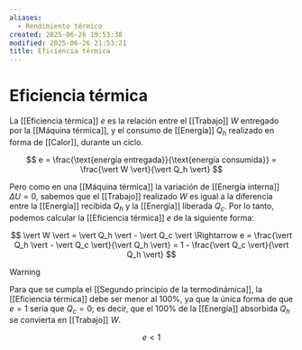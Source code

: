 ```yaml
---
aliases:
  - Rendimiento térmico
created: 2025-06-26 19:53:38
modified: 2025-06-26 21:53:21
title: Eficiencia térmica
---
```


# Eficiencia térmica

La [[Eficiencia térmica]] $e$ es la relación entre el [[Trabajo]] $W$ entregado por la [[Máquina térmica]], y el consumo de [[Energía]] $Q_h$ realizado en forma de [[Calor]], durante un ciclo.

$$
e =
\frac{\text{energía entregada}}{\text{energía consumida}} =
\frac{\vert W \vert}{\vert Q_h \vert}
$$

Pero como en una [[Máquina térmica]] la variación de [[Energía interna]] $\Delta U = 0$, sabemos que el [[Trabajo]] realizado $W$ es igual a la diferencia entre la [[Energía]] recibida $Q_h$ y la [[Energía]] liberada $Q_c$. Por lo tanto, podemos calcular la [[Eficiencia térmica]] $e$ de la siguiente forma:

$$
\vert W \vert = \vert Q_h \vert - \vert Q_c \vert
\Rightarrow
e =
\frac{\vert Q_h \vert - \vert Q_c \vert}{\vert Q_h \vert} =
1 - \frac{\vert Q_c \vert}{\vert Q_h \vert}
$$

> [!warning]
> Para que se cumpla el [[Segundo principio de la termodinámica]], la [[Eficiencia térmica]] debe ser menor al $100 \%$, ya que la única forma de que $e = 1$ sería que $Q_c = 0$; es decir, que el $100 \%$ de la [[Energía]] absorbida $Q_h$ se convierta en [[Trabajo]] $W$.
>
> $$
> e < 1
> $$
